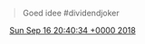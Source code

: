 > Goed idee \#dividendjoker

<img src="../../media/tweet.ico" width="12" /> [Sun Sep 16 20:40:34 +0000 2018](https://twitter.com/DromerDenker/status/1041426642445496321)